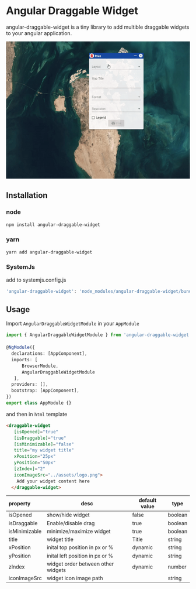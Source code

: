 # Angular Draggable Widget

angular-draggable-widget is a tiny library to add multible draggable widgets to your angular application.

![alt text](src/assets/sample.gif "Draggable Widget")

## Installation

### node

```console
npm install angular-draggable-widget
```

### yarn

```console
yarn add angular-draggable-widget
```

### SystemJs

add to systemjs.config.js

``` js
'angular-draggable-widget': 'node_modules/angular-draggable-widget/bundles/angular-draggable-widget.umd.min.js',
```

## Usage


Import `AngularDraggableWidgetModule` in your `AppModule`

``` typescript
import { AngularDraggableWidgetModule } from 'angular-draggable-widget';

@NgModule({
  declarations: [AppComponent],
  imports: [
      BrowserModule,
      AngularDraggableWidgetModule
   ],
  providers: [],
  bootstrap: [AppComponent],
})
export class AppModule {}
```

and then in `html` template

```html
<draggable-widget
   [isOpened]="true"
   [isDraggable]="true"
   [isMinimizable]="false"
   title="my widget title"
   xPosition="25px"
   yPosition="50px"
   [zIndex]="2"
   iconImageSrc="../assets/logo.png">
    Add your widget content here
  </draggable-widget>
```

| property        | desc           | default value  | type |
| :-------------|----------------------- | -----| -----
| isOpened      | show/hide widget         | false| boolean|
| isDraggable   | Enable/disable drag      | true |boolean|
| isMinimizable | minimize/maximize widget | true |boolean|
| title         | widget title             | Title| string|
| xPosition     | inital top position in px or %     | dynamic | string|
| yPosition     | inital left position in px or %    | dynamic | string|
| zIndex        | widget order between other widgets | dynamic| number|
| iconImageSrc  | widget icon image path             | | string|